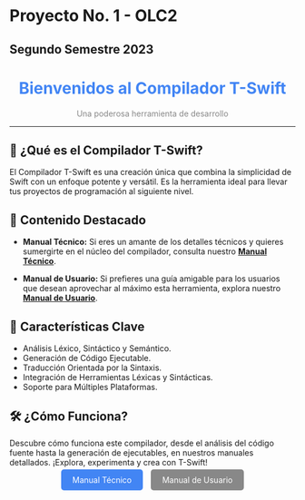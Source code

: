 # Proyecto No. 1 - OLC2
## Segundo Semestre 2023

<div align="center">
  <h1 style="color: #4285F4;">Bienvenidos al Compilador T-Swift</h1>
  <p style="color: #888;">Una poderosa herramienta de desarrollo</p>
</div>

---

## 🚀 ¿Qué es el Compilador T-Swift?

El Compilador T-Swift es una creación única que combina la simplicidad de Swift con un enfoque potente y versátil. Es la herramienta ideal para llevar tus proyectos de programación al siguiente nivel.

## 📘 Contenido Destacado

- **Manual Técnico:** Si eres un amante de los detalles técnicos y quieres sumergirte en el núcleo del compilador, consulta nuestro [**Manual Técnico**](enlace-al-manual-tecnico).

- **Manual de Usuario:** Si prefieres una guía amigable para los usuarios que desean aprovechar al máximo esta herramienta, explora nuestro [**Manual de Usuario**](enlace-al-manual-de-usuario).

## 🌟 Características Clave

- Análisis Léxico, Sintáctico y Semántico.
- Generación de Código Ejecutable.
- Traducción Orientada por la Sintaxis.
- Integración de Herramientas Léxicas y Sintácticas.
- Soporte para Múltiples Plataformas.

## 🛠️ ¿Cómo Funciona?

Descubre cómo funciona este compilador, desde el análisis del código fuente hasta la generación de ejecutables, en nuestros manuales detallados. ¡Explora, experimenta y crea con T-Swift!

<div align="center">
  <a href="enlace-al-manual-tecnico" style="background-color: #4285F4; color: #fff; padding: 10px 20px; text-decoration: none; border-radius: 5px; margin-right: 10px;">Manual Técnico</a>
  <a href="enlace-al-manual-de-usuario" style="background-color: #888; color: #fff; padding: 10px 20px; text-decoration: none; border-radius: 5px;">Manual de Usuario</a>
</div>

